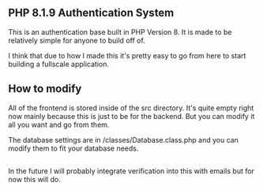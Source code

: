 ## PHP 8.1.9 Authentication System

This is an authentication base built in PHP Version 8. It is made to be relatively simple for anyone to build off of. 

I think that due to how I made this it's pretty easy to go from here to start building a fullscale application.

## How to modify

All of the frontend is stored inside of the src directory. It's quite empty right now mainly because this is just to be for the backend.
But you can modify it all you want and go from them.

The database settings are in /classes/Database.class.php and you can modify them to fit your database needs.

##

In the future I will probably integrate verification into this with emails but for now this will do.